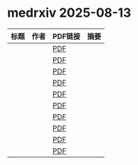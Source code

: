 # medrxiv 2025-08-13

| 标题 | 作者 | PDF链接 |  摘要 |
|------|------|--------|------|
|  |  | [PDF](https://doi.org/10.1101/2024.11.12.24316957) |  |
|  |  | [PDF](https://doi.org/10.1101/2025.05.18.25327837) |  |
|  |  | [PDF](https://doi.org/10.1101/2025.07.01.25330665) |  |
|  |  | [PDF](https://doi.org/10.1101/2025.07.12.25331439) |  |
|  |  | [PDF](https://doi.org/10.1101/2025.08.08.25333309) |  |
|  |  | [PDF](https://doi.org/10.1101/2025.08.08.25333315) |  |
|  |  | [PDF](https://doi.org/10.1101/2025.08.11.25331730) |  |
|  |  | [PDF](https://doi.org/10.1101/2025.08.09.25331484) |  |
|  |  | [PDF](https://doi.org/10.1101/2025.08.07.25333172) |  |
|  |  | [PDF](https://doi.org/10.1101/2025.08.08.25333320) |  |
